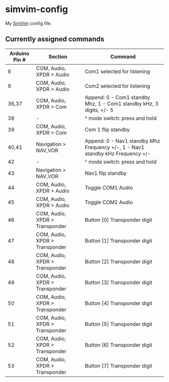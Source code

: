 # simvim-config

My [SimVim](https://simvim.com) config file.

## Currently assigned commands

| Arduino Pin # | Section | Command |
| --- | --- | --- |
| 8 | COM, Audio, XPDR > Audio | Com1 selected for listening |
| 9 | COM, Audio, XPDR > Audio | Com2 selected for listening |
| 36,37 | COM, Audio, XPDR > Com | Append: 0 - Com1 standby Mhz, 1 - Com1 standby kHz, 3 digits, +/- 5 |
| 38 | - | ^ mode switch: press and hold |
| 39 | COM, Audio, XPDR > Com | Com 1 flip standby |
| 40,41 | Navigation > NAV,VOR | Append: 0 - Nav1 standby Mhz Frequency +/-, 1 - Nav1 standby kHz Frequency +/- |
| 42 | - | ^ mode switch: press and hold |
| 43 | Navigation > NAV,VOR | Nav1 flip standby |
| 44 | COM, Audio, XPDR > Audio | Toggle COM1 Audio |
| 45 | COM, Audio, XPDR > Audio | Toggle COM2 Audio |
| 46 | COM, Audio, XPDR > Transponder | Button \[0] Transponder digit |
| 47 | COM, Audio, XPDR > Transponder | Button \[1] Transponder digit |
| 48 | COM, Audio, XPDR > Transponder | Button \[2] Transponder digit |
| 49 | COM, Audio, XPDR > Transponder | Button \[3] Transponder digit |
| 50 | COM, Audio, XPDR > Transponder | Button \[4] Transponder digit |
| 51 | COM, Audio, XPDR > Transponder | Button \[5] Transponder digit |
| 52 | COM, Audio, XPDR > Transponder | Button \[6] Transponder digit |
| 53 | COM, Audio, XPDR > Transponder | Button \[7] Transponder digit |
